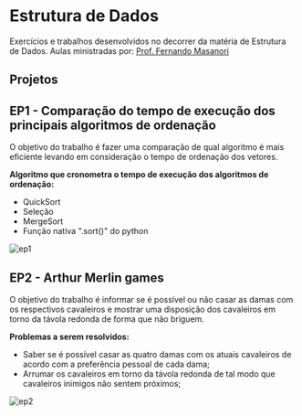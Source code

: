 # Estrutura de Dados
Exercícios e trabalhos desenvolvidos no decorrer da matéria de Estrutura de Dados.
Aulas ministradas por: [Prof. Fernando Masanori](https://github.com/fmasanori)

## Projetos
## EP1 - Comparação do tempo de execução dos principais algoritmos de ordenação
O objetivo do trabalho é fazer uma comparação de qual algoritmo é mais eficiente levando em consideração o tempo de ordenação dos vetores.

**Algoritmo que cronometra o tempo de execução dos algoritmos de ordenação:**
* QuickSort 
* Seleção
* MergeSort 
* Função nativa ".sort()" do python


![ep1](https://user-images.githubusercontent.com/36762964/58387191-5c096700-7fe1-11e9-8500-9c7aa60d8a38.png)

## EP2 - Arthur Merlin games
O objetivo do trabalho é informar se é possível ou não casar as damas com os respectivos cavaleiros e mostrar uma disposição dos cavaleiros em torno da távola redonda de forma que não briguem.

**Problemas a serem resolvidos:**
* Saber se é possível casar as quatro damas com os atuais cavaleiros de acordo com a preferência pessoal de cada dama;  
* Arrumar os cavaleiros em torno da távola redonda de tal modo que cavaleiros inimigos não sentem próximos;

![ep2](https://user-images.githubusercontent.com/36762964/58387498-907f2200-7fe5-11e9-929e-3fa4bfac4fb9.png)
